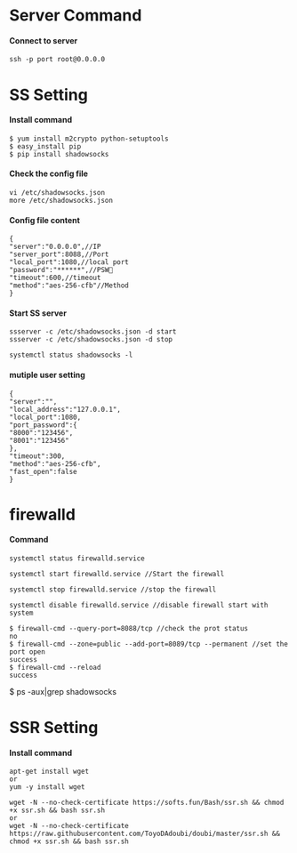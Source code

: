 # Server Command
#### Connect to server
```
ssh -p port root@0.0.0.0
```

# SS Setting

#### Install command
```
$ yum install m2crypto python-setuptools
$ easy_install pip
$ pip install shadowsocks
```

#### Check the config file
```
vi /etc/shadowsocks.json
more /etc/shadowsocks.json
```

#### Config file content
```
{
"server":"0.0.0.0",//IP 
"server_port":8088,//Port
"local_port":1080,//local port
"password":"******",//PSW􏵎 
"timeout":600,//timeout
"method":"aes-256-cfb"//Method
}
```

#### Start SS server
```
ssserver -c /etc/shadowsocks.json -d start
ssserver -c /etc/shadowsocks.json -d stop

systemctl status shadowsocks -l
```

#### mutiple user setting
```
{
"server":"",
"local_address":"127.0.0.1",
"local_port":1080,
"port_password":{
"8000":"123456",
"8001":"123456"
},
"timeout":300,
"method":"aes-256-cfb",
"fast_open":false
}
```

# firewalld

#### Command 
```
systemctl status firewalld.service

systemctl start firewalld.service //Start the firewall

systemctl stop firewalld.service //stop the firewall

systemctl disable firewalld.service //disable firewall start with system
```
```
$ firewall-cmd --query-port=8088/tcp //check the prot status
no
$ firewall-cmd --zone=public --add-port=8089/tcp --permanent //set the port open 
success
$ firewall-cmd --reload 
success
```
$ ps -aux|grep shadowsocks


# SSR Setting
#### Install command
```
apt-get install wget
or
yum -y install wget

wget -N --no-check-certificate https://softs.fun/Bash/ssr.sh && chmod +x ssr.sh && bash ssr.sh
or
wget -N --no-check-certificate https://raw.githubusercontent.com/ToyoDAdoubi/doubi/master/ssr.sh && chmod +x ssr.sh && bash ssr.sh
```
